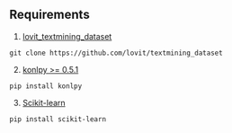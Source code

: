 ## Requirements

1. [lovit_textmining_dataset](https://github.com/lovit/textmining_dataset)

```
git clone https://github.com/lovit/textmining_dataset
```

2. [konlpy >= 0.5.1](https://github.com/konlpy/konlpy/)

```
pip install konlpy
```

3. [Scikit-learn](https://scikit-learn.org/)

```
pip install scikit-learn
```
